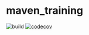 # maven_training

![build](https://github.com/Anysnz/maven_training/actions/workflows/build.yml/badge.svg)
[![codecov](https://codecov.io/gh/Anysnz/maven_training/branch/main/graph/badge.svg?token=8b934c92-669d-4234-a6af-d6917227b69e)](https://codecov.io/gh/Anysnz/maven_training)
